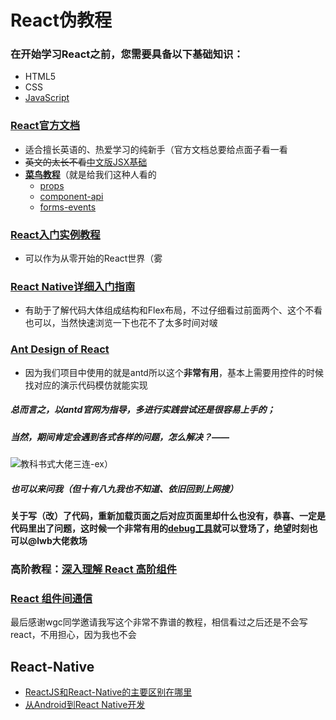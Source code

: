 # React伪教程
### 在开始学习React之前，您需要具备以下基础知识：
- HTML5
- CSS
- [JavaScript](https://developer.mozilla.org/en-US/docs/Web/JavaScript/A_re-introduction_to_JavaScript)
### [React官方文档](https://reactjs.org/docs/hello-world.html)
- 适合擅长英语的、热爱学习的纯新手（官方文档总要给点面子看一看
- ~~英文的太长不看~~[中文版JSX基础](https://www.jianshu.com/p/7e872afeae42)
- [**菜鸟教程**](http://www.runoob.com/react/react-tutorial.html)（就是给我们这种人看的
  - [props](http://www.runoob.com/react/react-props.html)
  - [component-api](http://www.runoob.com/react/react-component-api.html)
  - [forms-events](http://www.runoob.com/react/react-forms-events.html)
### [React入门实例教程](http://www.ruanyifeng.com/blog/2015/03/react.html)
- 可以作为从零开始的React世界（雾
### [React Native详细入门指南](https://www.jianshu.com/p/fa0874be0827)
- 有助于了解代码大体组成结构和Flex布局，不过仔细看过前面两个、这个不看也可以，当然快速浏览一下也花不了太多时间对啵
### [Ant Design of React](https://ant.design/docs/react/introduce-cn)
- 因为我们项目中使用的就是antd所以这个**非常有用**，基本上需要用控件的时候找对应的演示代码模仿就能实现
##### 总而言之，以antd官网为指导，多进行实践尝试还是很容易上手的；
##### 当然，期间肯定会遇到各式各样的问题，怎么解决？——
![教科书式大佬三连-ex](https://github.com/151220134/STC/blob/master/c3a110fab2fb431665f9acd52aa446230bf7d38d.jpg)）
##### 也可以来问我（但十有八九我也不知道、依旧回到上网搜）
#### 关于写（改）了代码，重新加载页面之后对应页面里却什么也没有，恭喜、一定是代码里出了问题，这时候一个非常有用的[debug工具](https://www.baidu.com/)就可以登场了，绝望时刻也可以@lwb大佬救场
### 高阶教程：[深入理解 React 高阶组件](https://zhuanlan.zhihu.com/p/24776678)
### [React 组件间通信](http://web.jobbole.com/82999/)
最后感谢wgc同学邀请我写这个非常不靠谱的教程，相信看过之后还是不会写react，不用担心，因为我也不会

## React-Native
- [ReactJS和React-Native的主要区别在哪里](https://www.zcfy.cc/article/what-are-the-main-differences-between-reactjs-and-react-native-2785.html)
- [从Android到React Native开发](https://www.jianshu.com/p/97692b1c451d)
